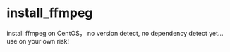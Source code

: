 # install_ffmpeg

install ffmpeg on CentOS， no version detect, no dependency detect yet... use on your own risk!
